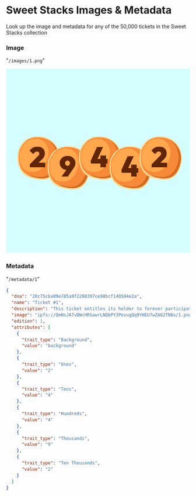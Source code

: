 # Sweet Stacks Images & Metadata

Look up the image and metadata for any of the 50,000 tickets in the Sweet Stacks collection

### Image

"`/images/1.png`"

![](/images/1.png)


### Metadata

"`/metadata/1`"

```json
{
  "dna": "20c75cba09e785a9f2208397ce98bcf140584e2a",
  "name": "Ticket #1",
  "description": "This ticket entitles its holder to forever participate in the Sweet Stacks lottery.",
  "image": "ipfs://QmNsJA7vDWcHRSawrLNQbPY3PevugQq9YHEU7wZA62TN8s/1.png",
  "edition": 1,
  "attributes": [
    {
      "trait_type": "Background",
      "value": "background"
    },
    {
      "trait_type": "Ones",
      "value": "2"
    },
    {
      "trait_type": "Tens",
      "value": "4"
    },
    {
      "trait_type": "Hundreds",
      "value": "4"
    },
    {
      "trait_type": "Thousands",
      "value": "9"
    },
    {
      "trait_type": "Ten Thousands",
      "value": "2"
    }
  ]
}
```